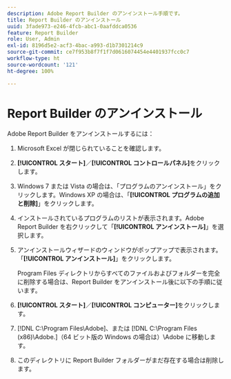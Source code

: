```yaml
---
description: Adobe Report Builder のアンインストール手順です。
title: Report Builder のアンインストール
uuid: 3fade973-e246-4fcb-abc1-0aafddca0536
feature: Report Builder
role: User, Admin
exl-id: 8196d5e2-acf3-4bac-a993-d1b7301214c9
source-git-commit: ce7f953b8f7f1f7d0616074454e4401937fcc0c7
workflow-type: ht
source-wordcount: '121'
ht-degree: 100%

---
```


# Report Builder のアンインストール

Adobe Report Builder をアンインストールするには：

1. Microsoft Excel が閉じられていることを確認します。
1. **[!UICONTROL スタート]**／**[!UICONTROL コントロールパネル]**&#x200B;をクリックします。
1. Windows 7 または Vista の場合は、「プログラムのアンインストール」をクリックします。Windows XP の場合は、「**[!UICONTROL プログラムの追加と削除]**」をクリックします。
1. インストールされているプログラムのリストが表示されます。Adobe Report Builder を右クリックして「**[!UICONTROL アンインストール]**」を選択します。
1. アンインストールウィザードのウィンドウがポップアップで表示されます。「**[!UICONTROL アンインストール]**」をクリックします。

   Program Files ディレクトリからすべてのファイルおよびフォルダーを完全に削除する場合は、Report Builder をアンインストール後に以下の手順に従います。
1. **[!UICONTROL スタート]**／**[!UICONTROL コンピューター]**&#x200B;をクリックします。
1. [!DNL C:\Program Files\Adobe\]、または [!DNL C:\Program Files (x86)\Adobe.]（64 ビット版の Windows の場合は）\Adobe に移動します。
1. このディレクトリに Report Builder フォルダーがまだ存在する場合は削除します。
